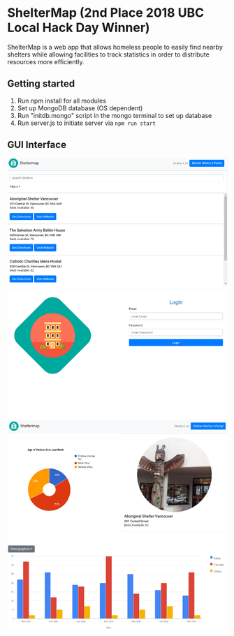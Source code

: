 # ShelterMap (2nd Place 2018 UBC Local Hack Day Winner)
ShelterMap is a web app that allows homeless people to easily find nearby shelters while allowing facilities to track statistics in order to distribute resources more efficiently.

## Getting started

1. Run npm install for all modules
2. Set up MongoDB database (OS dependent)
3. Run "initdb.mongo" script in the mongo terminal to set up database
4. Run server.js to initiate server via `npm run start`

## GUI Interface

![Screenshot](Mainpage.png)
![Screenshot](Login.png)
![Screenshot](Map.png)
